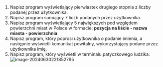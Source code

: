 1. Napisz program wyświetlający pierwiastek drugiego stopnia z liczby podanej przez użytkownika.
2. Napisz program sumujący 7 liczb podanych przez użytkownika.
3. Napisz program wyświetlający 5 największych pod względem powierzchni miast w Polsce w formacie:
   **pozycja na liście - nazwa miasta - powierzchnia** 
4. Napisz program, który poprosi użytkownika o podanie imienia, a następnie wyświetli komunikat powitalny, wykorzystujący podane przez użytkownika imię.
5. Napisz program, który wyświetli w terminalu patyczkowego ludzika:
   ![image-20240630221852795](C:\Users\Chuck\AppData\Roaming\Typora\typora-user-images\image-20240630221852795.png)